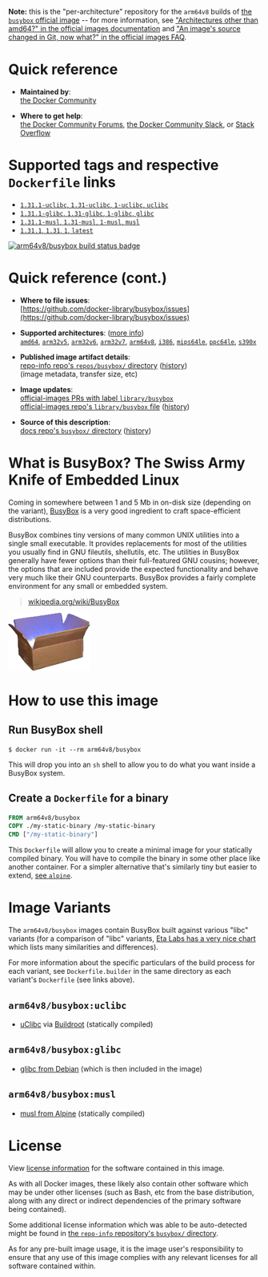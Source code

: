 <!--

********************************************************************************

WARNING:

    DO NOT EDIT "busybox/README.md"

    IT IS AUTO-GENERATED

    (from the other files in "busybox/" combined with a set of templates)

********************************************************************************

-->

**Note:** this is the "per-architecture" repository for the `arm64v8` builds of [the `busybox` official image](https://hub.docker.com/_/busybox) -- for more information, see ["Architectures other than amd64?" in the official images documentation](https://github.com/docker-library/official-images#architectures-other-than-amd64) and ["An image's source changed in Git, now what?" in the official images FAQ](https://github.com/docker-library/faq#an-images-source-changed-in-git-now-what).

# Quick reference

-	**Maintained by**:  
	[the Docker Community](https://github.com/docker-library/busybox)

-	**Where to get help**:  
	[the Docker Community Forums](https://forums.docker.com/), [the Docker Community Slack](https://dockr.ly/slack), or [Stack Overflow](https://stackoverflow.com/search?tab=newest&q=docker)

# Supported tags and respective `Dockerfile` links

-	[`1.31.1-uclibc`, `1.31-uclibc`, `1-uclibc`, `uclibc`](https://github.com/docker-library/busybox/blob/9751087f0f4d47445d7b753849e9a6d98069e62a/uclibc/Dockerfile)
-	[`1.31.1-glibc`, `1.31-glibc`, `1-glibc`, `glibc`](https://github.com/docker-library/busybox/blob/9751087f0f4d47445d7b753849e9a6d98069e62a/glibc/Dockerfile)
-	[`1.31.1-musl`, `1.31-musl`, `1-musl`, `musl`](https://github.com/docker-library/busybox/blob/9751087f0f4d47445d7b753849e9a6d98069e62a/musl/Dockerfile)
-	[`1.31.1`, `1.31`, `1`, `latest`](https://github.com/docker-library/busybox/blob/9751087f0f4d47445d7b753849e9a6d98069e62a/uclibc/Dockerfile)

[![arm64v8/busybox build status badge](https://img.shields.io/jenkins/s/https/doi-janky.infosiftr.net/job/multiarch/job/arm64v8/job/busybox.svg?label=arm64v8/busybox%20%20build%20job)](https://doi-janky.infosiftr.net/job/multiarch/job/arm64v8/job/busybox/)

# Quick reference (cont.)

-	**Where to file issues**:  
	[https://github.com/docker-library/busybox/issues](https://github.com/docker-library/busybox/issues)

-	**Supported architectures**: ([more info](https://github.com/docker-library/official-images#architectures-other-than-amd64))  
	[`amd64`](https://hub.docker.com/r/amd64/busybox/), [`arm32v5`](https://hub.docker.com/r/arm32v5/busybox/), [`arm32v6`](https://hub.docker.com/r/arm32v6/busybox/), [`arm32v7`](https://hub.docker.com/r/arm32v7/busybox/), [`arm64v8`](https://hub.docker.com/r/arm64v8/busybox/), [`i386`](https://hub.docker.com/r/i386/busybox/), [`mips64le`](https://hub.docker.com/r/mips64le/busybox/), [`ppc64le`](https://hub.docker.com/r/ppc64le/busybox/), [`s390x`](https://hub.docker.com/r/s390x/busybox/)

-	**Published image artifact details**:  
	[repo-info repo's `repos/busybox/` directory](https://github.com/docker-library/repo-info/blob/master/repos/busybox) ([history](https://github.com/docker-library/repo-info/commits/master/repos/busybox))  
	(image metadata, transfer size, etc)

-	**Image updates**:  
	[official-images PRs with label `library/busybox`](https://github.com/docker-library/official-images/pulls?q=label%3Alibrary%2Fbusybox)  
	[official-images repo's `library/busybox` file](https://github.com/docker-library/official-images/blob/master/library/busybox) ([history](https://github.com/docker-library/official-images/commits/master/library/busybox))

-	**Source of this description**:  
	[docs repo's `busybox/` directory](https://github.com/docker-library/docs/tree/master/busybox) ([history](https://github.com/docker-library/docs/commits/master/busybox))

# What is BusyBox? The Swiss Army Knife of Embedded Linux

Coming in somewhere between 1 and 5 Mb in on-disk size (depending on the variant), [BusyBox](http://www.busybox.net/) is a very good ingredient to craft space-efficient distributions.

BusyBox combines tiny versions of many common UNIX utilities into a single small executable. It provides replacements for most of the utilities you usually find in GNU fileutils, shellutils, etc. The utilities in BusyBox generally have fewer options than their full-featured GNU cousins; however, the options that are included provide the expected functionality and behave very much like their GNU counterparts. BusyBox provides a fairly complete environment for any small or embedded system.

> [wikipedia.org/wiki/BusyBox](https://en.wikipedia.org/wiki/BusyBox)

![logo](https://raw.githubusercontent.com/docker-library/docs/cc5d5e47fd7e0c57c9b8de4c1bfb6258e0dac85d/busybox/logo.png)

# How to use this image

## Run BusyBox shell

```console
$ docker run -it --rm arm64v8/busybox
```

This will drop you into an `sh` shell to allow you to do what you want inside a BusyBox system.

## Create a `Dockerfile` for a binary

```dockerfile
FROM arm64v8/busybox
COPY ./my-static-binary /my-static-binary
CMD ["/my-static-binary"]
```

This `Dockerfile` will allow you to create a minimal image for your statically compiled binary. You will have to compile the binary in some other place like another container. For a simpler alternative that's similarly tiny but easier to extend, [see `alpine`](https://hub.docker.com/_/alpine/).

# Image Variants

The `arm64v8/busybox` images contain BusyBox built against various "libc" variants (for a comparison of "libc" variants, [Eta Labs has a very nice chart](http://www.etalabs.net/compare_libcs.html) which lists many similarities and differences).

For more information about the specific particulars of the build process for each variant, see `Dockerfile.builder` in the same directory as each variant's `Dockerfile` (see links above).

## `arm64v8/busybox:uclibc`

-	[uClibc](https://uclibc.org) via [Buildroot](https://buildroot.org) (statically compiled)

## `arm64v8/busybox:glibc`

-	[glibc from Debian](https://packages.debian.org/search?searchon=names&exact=1&suite=all&section=all&keywords=libc6) (which is then included in the image)

## `arm64v8/busybox:musl`

-	[musl from Alpine](https://pkgs.alpinelinux.org/packages?name=musl) (statically compiled)

# License

View [license information](http://www.busybox.net/license.html) for the software contained in this image.

As with all Docker images, these likely also contain other software which may be under other licenses (such as Bash, etc from the base distribution, along with any direct or indirect dependencies of the primary software being contained).

Some additional license information which was able to be auto-detected might be found in [the `repo-info` repository's `busybox/` directory](https://github.com/docker-library/repo-info/tree/master/repos/busybox).

As for any pre-built image usage, it is the image user's responsibility to ensure that any use of this image complies with any relevant licenses for all software contained within.
